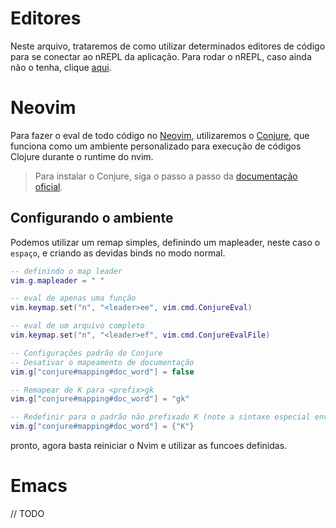 # Editores

Neste arquivo, trataremos de como utilizar determinados editores de código para se conectar ao nREPL da aplicação. Para rodar o nREPL, caso ainda não o tenha, clique [aqui](../src/back/README.md#REPL).

# Neovim

Para fazer o eval de todo código no [Neovim](https://neovim.io/), utilizaremos o [Conjure](https://github.com/Olical/conjure), que funciona como um ambiente personalizado para execução de códigos Clojure durante o runtime do nvim.

> Para instalar o Conjure, siga o passo a passo da [documentação oficial](https://github.com/Olical/conjure?tab=readme-ov-file#installation).

## Configurando o ambiente

Podemos utilizar um remap simples, definindo um mapleader, neste caso o `espaço`, e criando as devidas binds no modo normal.

```lua
-- definindo o map leader
vim.g.mapleader = " "

-- eval de apenas uma função
vim.keymap.set("n", "<leader>ee", vim.cmd.ConjureEval)

-- eval de um arquivo completo
vim.keymap.set("n", "<leader>ef", vim.cmd.ConjureEvalFile)

-- Configurações padrão do Conjure
-- Desativar o mapeamento de documentação
vim.g["conjure#mapping#doc_word"] = false

-- Remapear de K para <prefix>gk
vim.g["conjure#mapping#doc_word"] = "gk"

-- Redefinir para o padrão não prefixado K (note a sintaxe especial envolvida em tabela)
vim.g["conjure#mapping#doc_word"] = {"K"}
```

pronto, agora basta reiniciar o Nvim e utilizar as funcoes definidas.

# Emacs
// TODO
